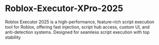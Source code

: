 # Roblox-Executor-XPro-2025
Roblox Executor 2025 is a high-performance, feature-rich script execution tool for Roblox, offering fast injection, script hub access, custom UI, and anti-detection systems. Designed for seamless script execution with top stability

